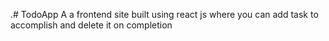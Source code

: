 .# TodoApp
A  a frontend site built using react js where you can add task to accomplish and delete it on completion
